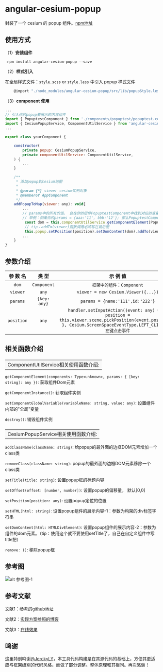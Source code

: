 # angular-cesium-popup

封装了一个 cesium 的 popup 组件。[npm地址](https://www.npmjs.com/package/angular-cesium-popup)

## **使用方式**

（1）**安装组件**

` npm install angular-cesium-popup --save`

（2）**样式引入**

在全局样式文件：`style.scss` or `style.less` 中引入 popup 样式文件

```javascript
    @import "./node_modules/angular-cesium-popup/src/lib/popupStyle.less";
```

（3）**component 使用**

```javascript
...
// 引入你的popup要展示的内容组件
import { PopuptestComponent } from './components/popuptest/popuptest.component';
import { CesiumPopupService, ComponentUtilService } from 'angular-cesium-popup';
...

export class yourComponent {

    constructor(
        private popup: CesiumPopupService,
        private componentUtilService: ComponentUtilService,
    ) { 
        ...
    }

    /**
     * 添加popup到cesium地图
     *
     * @param {*} viewer cesium实例对象
     * @memberof AppComponent
     */
    addPopupToMap(viewer: any): void{
        ...
        // params中的所有的值， 会在你的组件PopuptestComponent中找到对应的变量名，并赋上对于的值
        // 举例：如果你的params = {aaa:'11', bbb:'12'}; 那么PopuptestComponent这个组件，在你初始化构建完成后就必须声明出来aaa变量和bbb变量。所以一般建议params中只传入id参数，在组件内部的OnInit事件中写请求详情接口内容的操作。
         const dom = this.componentUtilService.getComponentElement(PopuptestComponent, params);
         // tip：addTo(viewer)函数调用必须写在最后面
         this.popup.setPosition(position).setDomContent(dom).addTo(viewer);
        ...
    }
}
```

## **参数介绍**
| 参  数  名  | 类 型  | 示 例 值 |
| :---------:| :---: | :-----: |
| `dom` | `Component` |  `框架中的组件：Component` |
| `viewer` | `any` | `viewer = new Cesium.Viewer({...})` |
| `params` | `{key: any}` | `params = {name:'111',id:'222'}` |
| `position` | `any` | `handler.setInputAction((event: any) => { position = this.viewer.scene.pickPosition(event.position);                 }, Cesium.ScreenSpaceEventType.LEFT_CLICK) // 左键点击事件` |

## **相关函数介绍**
### **<table><tr><td bgcolor=#f8f8f8>ComponentUtilService相关使用函数介绍:</td></tr></table>**
`getComponentElement(components: Type<unknown>, params: { [key: string]: any })`: 获取组件Dom元素 

`getComponentInstance()`: 获取组件实例

`setComponentGlobalVariable(variableName: string, value: any)`: 设置组件内部的"全局"变量

`destroy()`: 销毁组件实例
### **<table><tr><td bgcolor=#f8f8f8>CesiumPopupService相关使用函数介绍:</td></tr></table>**

`addClassName(className: string)`: 给popup的最外面的边框DOM元素增加一个class类

`removeClass(className: string)`: popup的最外面的边框DOM元素移除一个class类

`setTitle(title: string)`: 设置popup框的标题内容

`setOffset(offset: [number, number])`: 设置popup的偏移量， 默认[0,0]

`setPosition(position: any)`: 设置popup定位的位置

`setHTML(html: string)`: 设置popup组件的展示内容-1：参数为构架的div标签字符串

`setDomContent(html: HTMLDivElement)`: 设置popup组件的展示内容-2：参数为组件的dom元素。（tip：使用这个就不要使用setTitle了，自己在自定义组件中写title把）

`remove: ()`: 移除popup框



## **参考图**

![alt 参考图-1](https://obohe.com/i/2022/01/28/udemgn.jpg)

## **参考文献**
文献1：[参考的github地址](https://github.com/JerckyLY/cesium-demo-view/tree/6108023ccb0207903a860f5dafffdf59cc2927ce)

文献2：[实现方案参照的博客](https://jercky.top/2020/10/22/Cesium%E5%85%A5%E9%97%A8-4/)

文献3：[在线效果](http://jerckly.gitee.io/cesium-view/#)

## **鸣谢**
这里特别鸣谢[@JerckyLY](https://github.com/JerckyLY/cesium-demo-view/tree/6108023ccb0207903a860f5dafffdf59cc2927ce)，本工具代码构建是在其源代码的基础上，方便其更适应与框架级别的代码风格，而做了部分调整。整体原理和其相同。再次感谢！
